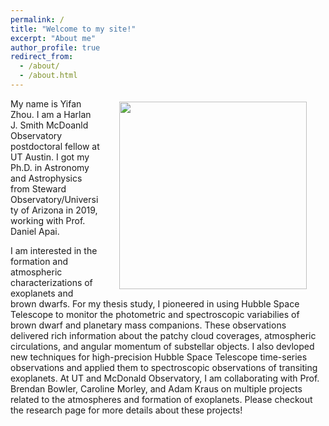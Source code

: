 ```yaml
---
permalink: /
title: "Welcome to my site!"
excerpt: "About me"
author_profile: true
redirect_from: 
  - /about/
  - /about.html
---
```


 <img src="/images/HSTandMe_lowQ.jpeg" width=300 style='float:right;margin:5px 30px'>
My name is Yifan Zhou. I am a Harlan J. Smith McDoanld Observatory postdoctoral fellow at UT Austin. I got my Ph.D. in Astronomy and Astrophysics from Steward Observatory/University of Arizona in 2019, working with Prof. Daniel Apai.

I am interested in the formation and atmospheric characterizations of exoplanets and brown dwarfs. For my thesis study, I pioneered in using Hubble Space Telescope to monitor the photometric and spectroscopic variabilies of brown dwarf and planetary mass companions. These observations delivered rich information about the patchy cloud coverages, atmospheric circulations, and angular momentum of substellar objects. 
I also devloped new techniques for high-precision Hubble Space Telescope time-series observations and applied them to spectroscopic observations of transiting exoplanets. At UT and McDonald Observatory, I am collaborating with Prof. Brendan Bowler, Caroline Morley, and Adam Kraus on multiple projects related to the atmospheres and formation of exoplanets. Please checkout the research page for more details about these projects!
